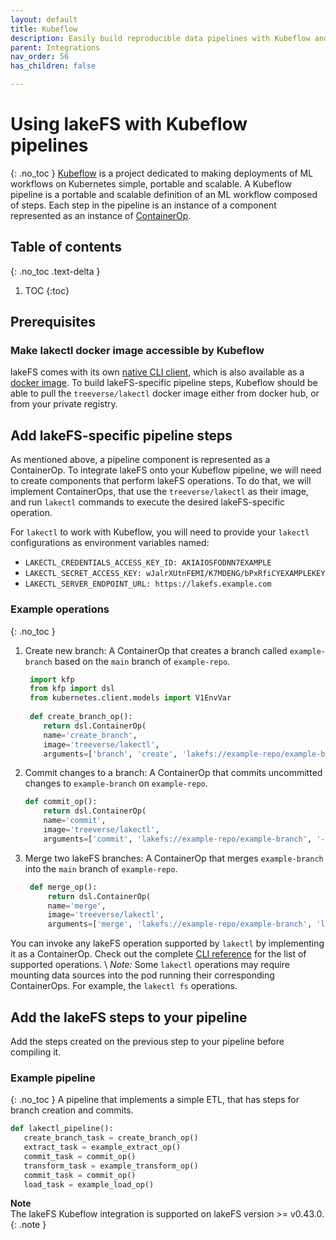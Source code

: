 ```yaml
---
layout: default
title: Kubeflow
description: Easily build reproducible data pipelines with Kubeflow and lakeFS using commits, without modifying the code or logic of your job. 
parent: Integrations
nav_order: 56
has_children: false

---
```

# Using lakeFS with Kubeflow pipelines
{: .no_toc }
[Kubeflow](https://www.kubeflow.org/docs/about/kubeflow/) is a project dedicated to making deployments of ML workflows on Kubernetes simple, portable and scalable.
A Kubeflow pipeline is a portable and scalable definition of an ML workflow composed of steps. Each step in the pipeline is an instance of a component represented as an instance of [ContainerOp](https://kubeflow-pipelines.readthedocs.io/en/latest/source/kfp.dsl.html#kfp.dsl.ContainerOp).
  
## Table of contents
{: .no_toc .text-delta } 

1. TOC 
{:toc}  

## Prerequisites 
### Make lakectl docker image accessible by Kubeflow
lakeFS comes with its own [native CLI client](../quickstart/lakefs_cli.md), which is also available as a [docker image](https://hub.docker.com/r/treeverse/lakectl). 
To build lakeFS-specific pipeline steps, Kubeflow should be able to pull the `treeverse/lakectl` docker image either from docker hub, or from your private registry. 

## Add lakeFS-specific pipeline steps
As mentioned above, a pipeline component is represented as a ContainerOp. To integrate lakeFS onto your Kubeflow pipeline, we will need to create components that perform lakeFS operations.
To do that, we will implement ContainerOps, that use the `treeverse/lakectl` as their image, and run `lakectl` commands to execute the desired lakeFS-specific operation.   

For `lakectl` to work with Kubeflow, you will need to provide your `lakectl` configurations as environment variables named:
* `LAKECTL_CREDENTIALS_ACCESS_KEY_ID: AKIAIOSFODNN7EXAMPLE`
* `LAKECTL_SECRET_ACCESS_KEY: wJalrXUtnFEMI/K7MDENG/bPxRfiCYEXAMPLEKEY`
* `LAKECTL_SERVER_ENDPOINT_URL: https://lakefs.example.com`

### Example operations
{: .no_toc }
1. Create new branch: A ContainerOp that creates a branch called `example-branch` based on the `main` branch of `example-repo`.  

    ```python
     import kfp
     from kfp import dsl
     from kubernetes.client.models import V1EnvVar
     
     def create_branch_op():
        return dsl.ContainerOp(
        name='create_branch',
        image='treeverse/lakectl',
        arguments=['branch', 'create', 'lakefs://example-repo/example-branch', '-s', 'lakefs://example-repo/main']).add_env_variable(V1EnvVar(name='LAKECTL_CREDENTIALS_ACCESS_KEY_ID',value='AKIAIOSFODNN7EXAMPLE')).add_env_variable(V1EnvVar(name='LAKECTL_CREDENTIALS_SECRET_ACCESS_KEY',value='wJalrXUtnFEMI/K7MDENG/bPxRfiCYEXAMPLEKEY')).add_env_variable(V1EnvVar(name='LAKECTL_SERVER_ENDPOINT_URL',value='https://lakefs.example.com'))
     ```
2. Commit changes to a branch: A ContainerOp that commits uncommitted changes to `example-branch` on `example-repo`.

     ```python
     def commit_op():
         return dsl.ContainerOp(
         name='commit',
         image='treeverse/lakectl',
         arguments=['commit', 'lakefs://example-repo/example-branch', '-m', 'commit message']).add_env_variable(V1EnvVar(name='LAKECTL_CREDENTIALS_ACCESS_KEY_ID',value='AKIAIOSFODNN7EXAMPLE')).add_env_variable(V1EnvVar(name='LAKECTL_CREDENTIALS_SECRET_ACCESS_KEY',value='wJalrXUtnFEMI/K7MDENG/bPxRfiCYEXAMPLEKEY')).add_env_variable(V1EnvVar(name='LAKECTL_SERVER_ENDPOINT_URL',value='https://lakefs.example.com'))
     ```
3. Merge two lakeFS branches: A ContainerOp that merges `example-branch` into the `main` branch of `example-repo`.
    
    ```python
     def merge_op():
         return dsl.ContainerOp(
         name='merge',
         image='treeverse/lakectl',
         arguments=['merge', 'lakefs://example-repo/example-branch', 'lakefs://example-repo/main']).add_env_variable(V1EnvVar(name='LAKECTL_CREDENTIALS_ACCESS_KEY_ID',value='AKIAIOSFODNN7EXAMPLE')).add_env_variable(V1EnvVar(name='LAKECTL_CREDENTIALS_SECRET_ACCESS_KEY',value='wJalrXUtnFEMI/K7MDENG/bPxRfiCYEXAMPLEKEY')).add_env_variable(V1EnvVar(name='LAKECTL_SERVER_ENDPOINT_URL',value='https://lakefs.example.com'))
     ```

You can invoke any lakeFS operation supported by `lakectl` by implementing it as a ContainerOp. Check out the complete [CLI reference](https://docs.lakefs.io/reference/commands.html) for the list of supported operations. \ 
*Note:*  Some `lakectl` operations may require mounting data sources into the pod running their corresponding ContainerOps. For example, the `lakectl fs` operations.   

## Add the lakeFS steps to your pipeline
Add the steps created on the previous step to your pipeline before compiling it. 

### Example pipeline
{: .no_toc }
A pipeline that implements a simple ETL, that has steps for branch creation and commits.    

```python
def lakectl_pipeline():
   create_branch_task = create_branch_op()
   extract_task = example_extract_op() 
   commit_task = commit_op() 
   transform_task = example_transform_op()
   commit_task = commit_op()
   load_task = example_load_op()
```

**Note**  \
The lakeFS Kubeflow integration is supported on lakeFS version >= v0.43.0.
{: .note }